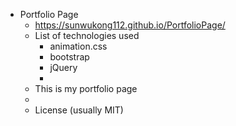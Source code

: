 * Portfolio Page
   * https://sunwukong112.github.io/PortfolioPage/
   * List of technologies used
      * animation.css
      * bootstrap
      * jQuery
      * 
   * This is my portfolio page
   * 
   * License (usually MIT)